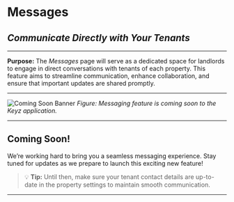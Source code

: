 # Messages

## *Communicate Directly with Your Tenants*

---

**Purpose:**
The *Messages* page will serve as a dedicated space for landlords to engage in direct conversations with tenants of each property. This feature aims to streamline communication, enhance collaboration, and ensure that important updates are shared promptly.

---

![Coming Soon Banner](../../Images/comingSoon.png)
*Figure: Messaging feature is coming soon to the Keyz application.*

---

## **Coming Soon!**

We’re working hard to bring you a seamless messaging experience. Stay tuned for updates as we prepare to launch this exciting new feature!

> 💡 **Tip:**
> Until then, make sure your tenant contact details are up-to-date in the property settings to maintain smooth communication.

---

